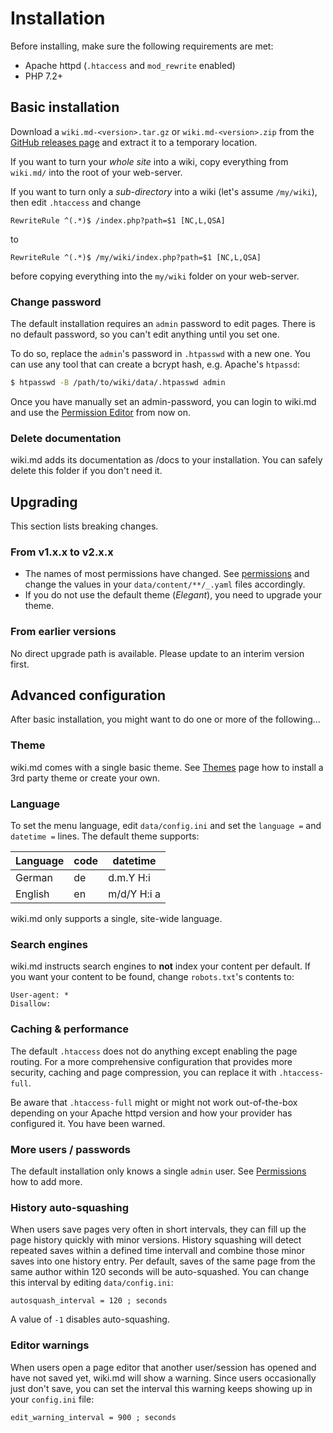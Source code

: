 # Installation

Before installing, make sure the following requirements are met:

* Apache httpd (`.htaccess` and `mod_rewrite` enabled)
* PHP 7.2+

## Basic installation

Download a `wiki.md-<version>.tar.gz` or `wiki.md-<version>.zip` from the [GitHub releases page](https://github.com/nerdreich/wiki.md/releases) and extract it to a temporary location.

If you want to turn your *whole site* into a wiki, copy everything from `wiki.md/` into the root of your web-server.

If you want to turn only a *sub-directory* into a wiki (let's assume `/my/wiki`), then edit `.htaccess` and change

```
RewriteRule ^(.*)$ /index.php?path=$1 [NC,L,QSA]
```

to

```
RewriteRule ^(.*)$ /my/wiki/index.php?path=$1 [NC,L,QSA]
```

before copying everything into the `my/wiki` folder on your web-server.

### Change password

The default installation requires an `admin` password to edit pages. There is no default password, so you can't edit anything until you set one.

To do so, replace the `admin`'s password in `.htpasswd` with a new one. You can use any tool that can create a bcrypt hash, e.g. Apache's `htpassd`:

```sh
$ htpasswd -B /path/to/wiki/data/.htpasswd admin
```

Once you have manually set an admin-password, you can login to wiki.md and use the [Permission Editor](permissions.md) from now on.

### Delete documentation

wiki.md adds its documentation as /docs to your installation. You can safely delete this folder if you don't need it.

## Upgrading

This section lists breaking changes.

### From v1.x.x to v2.x.x

* The names of most permissions have changed. See [permissions](permissions.md) and change the values in your `data/content/**/_.yaml` files accordingly.
* If you do not use the default theme (_Elegant_), you need to upgrade your theme.

### From earlier versions

No direct upgrade path is available. Please update to an interim version first.

## Advanced configuration

After basic installation, you might want to do one or more of the following...

### Theme

wiki.md comes with a single basic theme. See [Themes](themes.md) page how to install a 3rd party theme or create your own.

### Language

To set the menu language, edit `data/config.ini` and set the `language =` and `datetime =` lines. The default theme supports:

|Language|code|datetime   |
|--------|----|-----------|
|German  |de  |d.m.Y H:i  |
|English |en  |m/d/Y H:i a|

wiki.md only supports a single, site-wide language.

### Search engines

wiki.md instructs search engines to **not** index your content per default. If you want your content to be found, change `robots.txt`'s contents to:

```
User-agent: *
Disallow:
```

### Caching & performance

The default `.htaccess` does not do anything except enabling the page routing. For a more comprehensive configuration that provides more security, caching and page compression, you can replace it with `.htaccess-full`.

Be aware that `.htaccess-full` might or might not work out-of-the-box depending on your Apache httpd version and how your provider has configured it. You have been warned.

### More users / passwords

The default installation only knows a single `admin` user. See [Permissions](permissions.md) how to add more.

### History auto-squashing

When users save pages very often in short intervals, they can fill up the page history quickly with minor versions. History squashing will detect repeated saves within a defined time intervall and combine those minor saves into one history entry. Per default, saves of the same page from the same author within 120 seconds will be auto-squashed. You can change this interval by editing `data/config.ini`:

```
autosquash_interval = 120 ; seconds
```

A value of `-1` disables auto-squashing.

### Editor warnings

When users open a page editor that another user/session has opened and have not saved yet, wiki.md will show a warning. Since users occasionally just don't save, you can set the interval this warning keeps showing up in your `config.ini` file:

```
edit_warning_interval = 900 ; seconds
```
